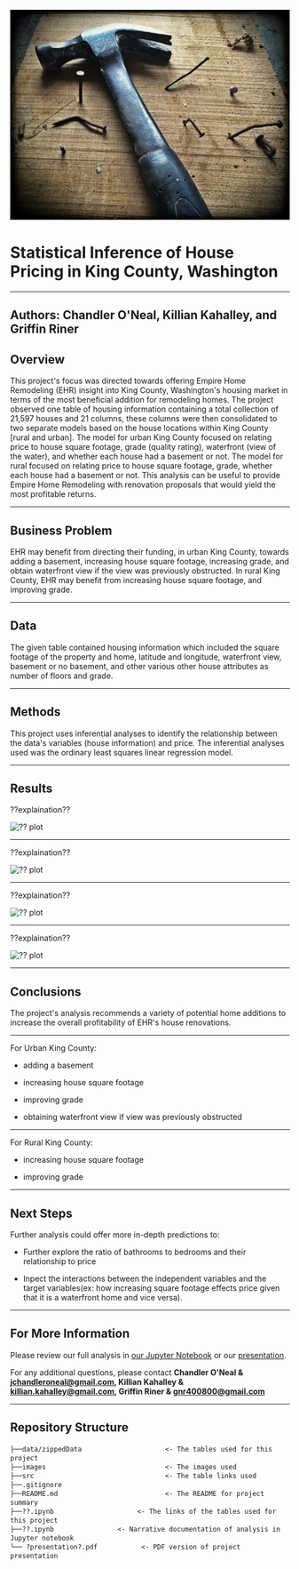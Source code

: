 ![remodeling photo](images/cover_hammer.jpg)

# Statistical Inference of House Pricing in King County, Washington

---
**Authors**: Chandler O'Neal, Killian Kahalley, and Griffin Riner
---

## Overview

This project's focus was directed towards offering Empire Home Remodeling (EHR) insight into King County, Washington's housing market in terms of the most beneficial addition for remodeling homes. The project observed one table of housing information containing a total collection of 21,597 houses and 21 columns, these columns were then consolidated to two separate models based on the house locations within King County [rural and urban]. The model for urban King County focused on relating price to house square footage, grade (quality rating), waterfront (view of the water), and whether each house had a basement or not. The model for rural focused on relating price to house square footage, grade, whether each house had a basement or not. This analysis can be useful to provide Empire Home Remodeling with renovation proposals that would yield the most profitable returns.

---

## Business Problem

EHR may benefit from directing their funding, in urban King County, towards adding a basement, increasing house square footage, increasing grade, and obtain waterfront view if the view was previously obstructed. In rural King County, EHR may benefit from increasing house square footage, and improving grade.

---

## Data

The given table contained housing information which included the square footage of the property and home, latitude and longitude, waterfront view, basement or no basement, and other various other house attributes as number of floors and grade. 

---

## Methods

This project uses inferential analyses to identify the relationship between the data's variables (house information) and price. The inferential analyses used was the ordinary least squares linear regression model. 

---

## Results

??explaination??

![?? plot](images/??.png)

---

??explaination??


![?? plot](images/??.png)

---

??explaination??


![?? plot](images/??.png)

---

??explaination??

![?? plot](images/??.png)


---

## Conclusions

The project's analysis recommends a variety of potential home additions to increase the overall profitability of EHR's house renovations. 

---

For Urban King County:

* adding a basement

* increasing house square footage

* improving grade

* obtaining waterfront view if view was previously obstructed 

---

For Rural King County:

* increasing house square footage

* improving grade


---

## Next Steps

Further analysis could offer more in-depth predictions to:

* Further explore the ratio of bathrooms to bedrooms and their relationship to price  

* Inpect the interactions between the independent variables and the target variables(ex: how increasing square footage effects price given that it is a waterfront home and vice versa).


---

## For More Information

Please review our full analysis in [our Jupyter Notebook](./movie_analysis.ipynb) or our [presentation](./presentation_Analysis.pdf).

For any additional questions, please contact **Chandler O'Neal & jchandleroneal@gmail.com, Killian Kahalley & killian.kahalley@gmail.com, Griffin Riner & gnr400800@gmail.com**


---

## Repository Structure


```
├──data/zippedData                     <- The tables used for this project 
├──images                              <- The images used 
├──src                                 <- The table links used 
├──.gitignore       
├──README.md                           <- The README for project summary
├──??.ipynb                     <- The links of the tables used for this project 
├──??.ipynb                <- Narrative documentation of analysis in Jupyter notebook
└── ?presentation?.pdf           <- PDF version of project presentation
```